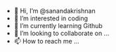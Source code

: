 - 👋 Hi, I’m @sanandakrishnan
- 👀 I’m interested in coding
- 🌱 I’m currently learning Github
- 💞️ I’m looking to collaborate on ...
- 📫 How to reach me ...

<!---
sanandakrishnan91/sanandakrishnan91 is a ✨ special ✨ repository because its `README.md` (this file) appears on your GitHub profile.
You can click the Preview link to take a look at your changes.
--->
